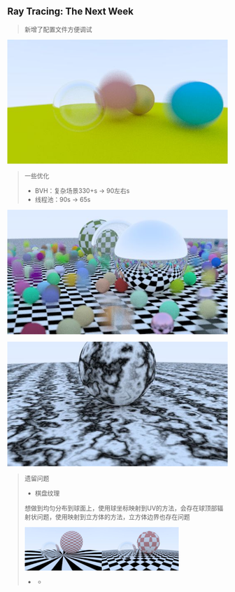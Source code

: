 ## Ray Tracing: The Next Week

> 新增了配置文件方便调试

![](./image.jpg)

> 一些优化
>
> - BVH：复杂场景330+s -> 90左右s
> - 线程池：90s -> 65s

![](./image2.jpg)

![](./noise.jpg)

>遗留问题
>
>- 棋盘纹理
>
>  想做到均匀分布到球面上，使用球坐标映射到UV的方法，会存在球顶部辐射状问题，使用映射到立方体的方法，立方体边界也存在问题
>
>  <img src="./texture3.jpg" style="zoom:33%;" /><img src="./texture2.jpg" style="zoom:33%;" />
>
>- -